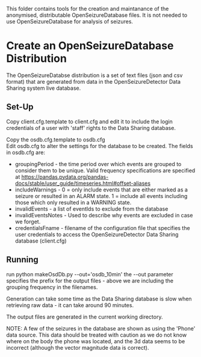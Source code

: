 This folder contains tools for the creation and maintanance
of the anonymised, distributable OpenSeizureDatabase files.
It is not needed to use OpenSeizureDatabase for analysis of seizures.

Create an OpenSeizureDatabase Distribution
==========================================
The OpenSeizureDatabse distribution is a set of text files (json and csv format) that are generated from data in the OpenSeizureDetector Data Sharing
system live database.

Set-Up
------
Copy client.cfg.template to client.cfg and edit it to include the login
credentials of a user with 'staff' rights to the Data Sharing database.

Copy the osdb.cfg.template to osdb.cfg  
Edit osdb.cfg to alter the settings for the database to be created.
The fields in osdb.cfg are:
  * groupingPeriod - the time period over which events are grouped to consider them to be unique.  Valid frequency specifications are specified at https://pandas.pydata.org/pandas-docs/stable/user_guide/timeseries.html#offset-aliases
  * includeWarnings - 0 = only include events that are either marked as a seizure or resulted in an ALARM state.   1 = include all events including those which only resulted in a WARNING state.
  * invalidEvents - a list of eventIds to exclude from the database
  * invalidEventsNotes - Used to describe why events are excluded in case we forget.
  * credentialsFname - filename of the configuration file that specifies the user credentials to access the OpenSeizureDetector Data Sharing database (client.cfg)

Running
-------
run python makeOsdDb.py --out='osdb_10min'
the --out parameter specifies the prefix for the output files - above we
are including the grouping frequency in the filenames.

Generation can take some time as the Data Sharing database is slow when retrieving raw data - it can take around 90 minutes.

The output files are generated in the current working directory.


NOTE:  A few of the seizures in the database are shown as using the 'Phone' data source.  This data should be treated with caution as we do not know where on the body the phone was located, and the 3d data seems to be incorrect (although the vector magnitude data is correct).

